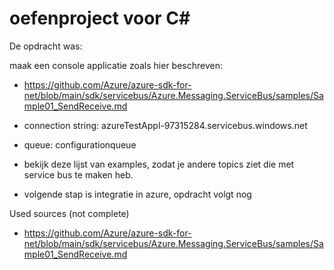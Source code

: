 # oefenproject voor C#

De opdracht was:

maak een console applicatie zoals hier beschreven:
- https://github.com/Azure/azure-sdk-for-net/blob/main/sdk/servicebus/Azure.Messaging.ServiceBus/samples/Sample01_SendReceive.md
- connection string: azureTestAppl-97315284.servicebus.windows.net
- queue:  configurationqueue

- bekijk deze lijst van examples, zodat je andere topics ziet die met service bus te maken heb.

- volgende stap is integratie in azure, opdracht volgt nog

Used sources (not complete)
- https://github.com/Azure/azure-sdk-for-net/blob/main/sdk/servicebus/Azure.Messaging.ServiceBus/samples/Sample01_SendReceive.md